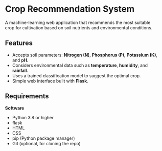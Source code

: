 # Crop Recommendation System

A machine-learning web application that recommends the most suitable crop for cultivation based on soil nutrients and environmental conditions.

## Features
- Accepts soil parameters: **Nitrogen (N)**, **Phosphorus (P)**, **Potassium (K)**, and **pH**.
- Considers environmental data such as **temperature**, **humidity**, and **rainfall**.
- Uses a trained classification model to suggest the optimal crop.
- Simple web interface built with **Flask**.

## Requirements

**Software**
- Python 3.8 or higher
- flask
- HTML
- CSS
- pip (Python package manager)
- Git (optional, for cloning the repo)
